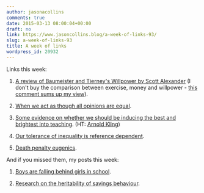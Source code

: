 ```yaml
---
author: jasonacollins
comments: true
date: 2015-03-13 08:00:04+00:00
draft: no
link: https://www.jasoncollins.blog/a-week-of-links-93/
slug: a-week-of-links-93
title: A week of links
wordpress_id: 20932
---
```


Links this week:






	
  1. [A review of Baumeister and Tierney's Willpower by Scott Alexander](http://slatestarcodex.com/2015/03/12/book-review-willpower/) (I don't buy the comparison between exercise, money and willpower - [this comment sums up my view](http://slatestarcodex.com/2015/03/12/book-review-willpower/#comment-189169)).

	
  2. [When we act as though all opinions are equal](http://www.washingtonpost.com/news/energy-environment/wp/2015/03/10/the-science-of-protecting-peoples-feelings-why-we-pretend-all-opinions-are-equal/?postshare=7471426020762439).

	
  3. [Some evidence on whether we should be inducing the best and brightest into teaching](http://www.nationalreview.com/corner/414997/teach-americas-impact-modest-best-jason-richwine). (HT: [Arnold Kling](http://www.arnoldkling.com/blog/null-hypothesis-watch-2/))

	
  4. [Our tolerance of inequality is reference dependent](http://stumblingandmumbling.typepad.com/stumbling_and_mumbling/2015/03/tolerating-inequality.html).

	
  5. [Death penalty eugenics](http://marginalrevolution.com/marginalrevolution/2015/03/politically-incorrect-paper-of-the-day-death-penalty-eugenics.html).




And if you missed them, my posts this week:






	
  1. [Boys are falling behind girls in school](https://www.jasoncollins.blog/the-other-gender-gap/).

	
  2. [Research on the heritability of savings behaviour](https://www.jasoncollins.blog/the-patience-of-economists/).


